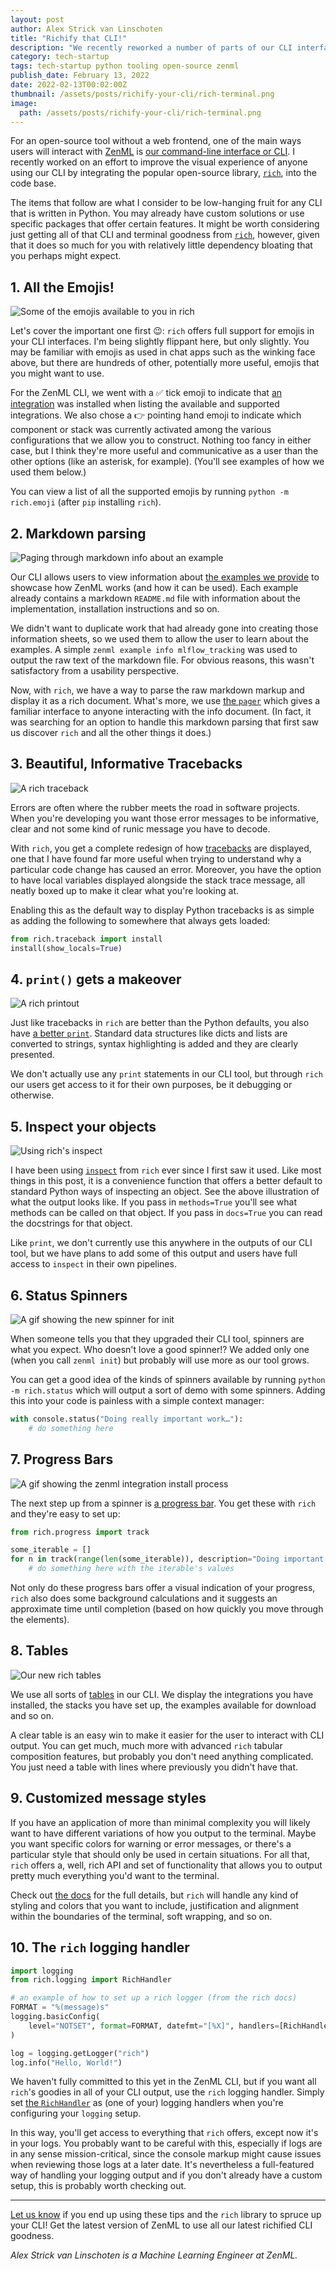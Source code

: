 ```yaml
---
layout: post
author: Alex Strick van Linschoten
title: "Richify that CLI!"
description: "We recently reworked a number of parts of our CLI interface. Here are some quick wins we implemented along the way that can help you improve how users interact with your CLI via the popular open-source library, rich."
category: tech-startup
tags: tech-startup python tooling open-source zenml
publish_date: February 13, 2022
date: 2022-02-13T00:02:00Z
thumbnail: /assets/posts/richify-your-cli/rich-terminal.png
image:
  path: /assets/posts/richify-your-cli/rich-terminal.png
---
```


For an open-source tool without a web frontend, one of the main ways users will interact with [ZenML](https://github.com/zenml-io/zenml) is [our command-line interface or CLI](https://apidocs.zenml.io/0.6.1/cli/). I recently worked on an effort to improve the visual experience of anyone using our CLI by integrating the popular open-source library, [`rich`](https://github.com/Textualize/rich), into the code base.

The items that follow are what I consider to be low-hanging fruit for any CLI that is written in Python. You may already have custom solutions or use specific packages that offer certain features. It might be worth considering just getting all of that CLI and terminal goodness from [`rich`](https://github.com/Textualize/rich), however, given that it does so much for you with relatively little dependency bloating that you perhaps might expect.

## 1. All the Emojis!

![Some of the emojis available to you in `rich`](../assets/posts/richify-your-cli/emoji-sampler.png)

Let's cover the important one first 😉: `rich` offers full support for emojis in your CLI interfaces. I'm being slightly flippant here, but only slightly. You may be familiar with emojis as used in chat apps such as the winking face above, but there are hundreds of other, potentially more useful, emojis that you might want to use.

For the ZenML CLI, we went with a ✅ tick emoji to indicate that [an integration](https://docs.zenml.io/features/integrations) was installed when listing the available and supported integrations. We also chose a 👉 pointing hand emoji to indicate which component or stack was currently activated among the various configurations that we allow you to construct. Nothing too fancy in either case, but I think they're more useful and communicative as a user than the other options (like an asterisk, for example). (You'll see examples of how we used them below.)

You can view a list of all the supported emojis by running `python -m rich.emoji` (after `pip` installing `rich`).

## 2. Markdown parsing

![Paging through markdown info about an example](../assets/posts/richify-your-cli/info-cli.gif)

Our CLI allows users to view information about [the examples we provide](https://blog.zenml.io/examples-cli/) to showcase how ZenML works (and how it can be used). Each example already contains a markdown `README.md` file with information about the implementation, installation instructions and so on.

We didn't want to duplicate work that had already gone into creating those information sheets, so we used them to allow the user to learn about the examples. A simple `zenml example info mlflow_tracking` was used to output the raw text of the markdown file. For obvious reasons, this wasn't satisfactory from a usability perspective.

Now, with `rich`, we have a way to parse the raw markdown markup and display it as a rich document. What's more, we use [the `pager`](https://rich.readthedocs.io/en/stable/reference/console.html?highlight=pager#rich.console.Console.pager) which gives a familiar interface to anyone interacting with the info document. (In fact, it was searching for an option to handle this markdown parsing that first saw us discover `rich` and all the other things it does.)

## 3. Beautiful, Informative Tracebacks

![A rich traceback](../assets/posts/richify-your-cli/rich-traceback.png)

Errors are often where the rubber meets the road in software projects. When you're developing you want those error messages to be informative, clear and not some kind of runic message you have to decode.

With `rich`, you get a complete redesign of how [tracebacks](https://rich.readthedocs.io/en/stable/traceback.html) are displayed, one that I have found far more useful when trying to understand why a particular code change has caused an error. Moreover, you have the option to have local variables displayed alongside the stack trace message, all neatly boxed up to make it clear what you're looking at.

Enabling this as the default way to display Python tracebacks is as simple as adding the following to somewhere that always gets loaded:

```python
from rich.traceback import install
install(show_locals=True)
```

## 4. `print()` gets a makeover

![A rich printout](../assets/posts/richify-your-cli/rich-print.png)

Just like tracebacks in `rich` are better than the Python defaults, you also have [a better `print`](https://rich.readthedocs.io/en/stable/introduction.html#quick-start). Standard data structures like dicts and lists are converted to strings, syntax highlighting is added and they are clearly presented.

We don't actually use any `print` statements in our CLI tool, but through `rich` our users get access to it for their own purposes, be it debugging or otherwise.

## 5. Inspect your objects

![Using rich's inspect](../assets/posts/richify-your-cli/rich-inspect.png)

I have been using [`inspect`](https://rich.readthedocs.io/en/stable/introduction.html#rich-inspect) from `rich` ever since I first saw it used. Like most things in this post, it is a convenience function that offers a better default to standard Python ways of inspecting an object. See the above illustration of what the output looks like. If you pass in `methods=True` you'll see what methods can be called on that object. If you pass in `docs=True` you can read the docstrings for that object.

Like `print`, we don't currently use this anywhere in the outputs of our CLI tool, but we have plans to add some of this output and users have full access to `inspect` in their own pipelines.

## 6. Status Spinners

![A gif showing the new spinner for `init`](../assets/posts/richify-your-cli/status-spinner.gif)

When someone tells you that they upgraded their CLI tool, spinners are what you expect. Who doesn't love a good spinner!? We added only one (when you call `zenml init`) but probably will use more as our tool grows.

You can get a good idea of the kinds of spinners available by running `python -m rich.status` which will output a sort of demo with some spinners. Adding this into your code is painless with a simple context manager:

```python
with console.status("Doing really important work…"):
    # do something here
```

## 7. Progress Bars

![A gif showing the zenml integration install process](../assets/posts/richify-your-cli/progress-bar.gif)

The next step up from a spinner is [a progress bar](https://rich.readthedocs.io/en/stable/progress.html). You get these with `rich` and they're easy to set up:

```python
from rich.progress import track

some_iterable = []
for n in track(range(len(some_iterable)), description="Doing important things…"):
    # do something here with the iterable's values 
```

Not only do these progress bars offer a visual indication of your progress, `rich` also does some background calculations and it suggests an approximate time until completion (based on how quickly you move through the elements).

## 8. Tables

![Our new rich tables](../assets/posts/richify-your-cli/rich-tables.jpg)

We use all sorts of [tables](https://rich.readthedocs.io/en/stable/tables.html) in our CLI. We display the integrations you have installed, the stacks you have set up, the examples available for download and so on.

A clear table is an easy win to make it easier for the user to interact with CLI output. You can get much, much more with advanced `rich` tabular composition features, but probably you don't need anything complicated. You just need a table with lines where previously you didn't have that.

## 9. Customized message styles

If you have an application of more than minimal complexity you will likely want to have different variations of how you output to the terminal. Maybe you want specific colors for warning or error messages, or there's a particular style that should only be used in certain situations. For all that, `rich` offers a, well, rich API and set of functionality that allows you to output pretty much everything you'd want to the terminal.

Check out [the docs](https://rich.readthedocs.io/en/stable/console.html) for the full details, but `rich` will handle any kind of styling and colors that you want to include, justification and alignment within the boundaries of the terminal, soft wrapping, and so on.

## 10. The `rich` logging handler

```python
import logging
from rich.logging import RichHandler

# an example of how to set up a rich logger (from the rich docs)
FORMAT = "%(message)s"
logging.basicConfig(
    level="NOTSET", format=FORMAT, datefmt="[%X]", handlers=[RichHandler()]
)

log = logging.getLogger("rich")
log.info("Hello, World!")
```

We haven't fully committed to this yet in the ZenML CLI, but if you want all `rich`'s goodies in all of your CLI output, use the `rich` logging handler. Simply set [the `RichHandler`](https://rich.readthedocs.io/en/stable/logging.html) as (one of your) logging handlers when you're configuring your `logging` setup.

In this way, you'll get access to everything that `rich` offers, except now it's in your logs. You probably want to be careful with this, especially if logs are in any sense mission-critical, since the console markup might cause issues when reviewing those logs at a later date. It's nevertheless a full-featured way of handling your logging output and if you don't already have a custom setup, this is probably worth checking out.

***

[Let us know](https://zenml.io/slack-invite/) if you end up using these tips and the `rich` library to spruce up your CLI! Get the latest version of ZenML to use all our latest richified CLI goodness.

*Alex Strick van Linschoten is a Machine Learning Engineer at ZenML.*